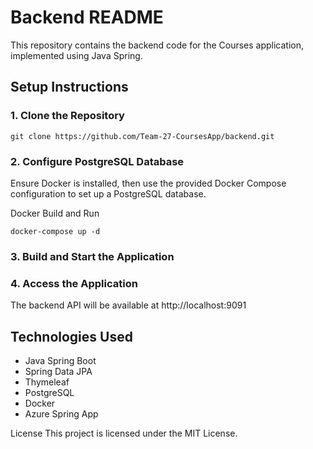 # Backend README

This repository contains the backend code for the Courses application, implemented using Java Spring.

## Setup Instructions

### 1. Clone the Repository
```
git clone https://github.com/Team-27-CoursesApp/backend.git
```

### 2. Configure PostgreSQL Database
Ensure Docker is installed, then use the provided Docker Compose configuration to set up a PostgreSQL database.

Docker Build and Run
```
docker-compose up -d
```
### 3. Build and Start the Application

### 4. Access the Application
The backend API will be available at http://localhost:9091

## Technologies Used

* Java Spring Boot
* Spring Data JPA
* Thymeleaf
* PostgreSQL
* Docker
* Azure Spring App

License
This project is licensed under the MIT License.
